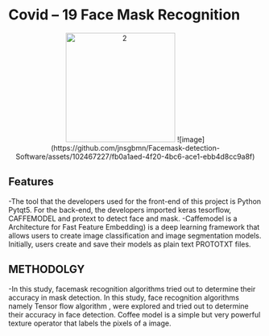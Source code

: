 # Covid – 19 Face Mask Recognition

<p align=center>
  <img width="217" alt="2" src="https://github.com/jnsgbmn/Facemask-detection-Software/assets/102467227/b9e1d266-e539-4f22-b4c5-a70a833be7f0">
  ![image](https://github.com/jnsgbmn/Facemask-detection-Software/assets/102467227/fb0a1aed-4f20-4bc6-ace1-ebb4d8cc9a8f)

</p>

## Features

-The tool that the developers used for the front-end of this project is Python Pytqt5. For the back-end, the developers imported keras tesorflow, CAFFEMODEL and protext to detect face and mask.
-Caffemodel is a Architecture for Fast Feature Embedding) is a deep learning framework that allows users to create image classification and image segmentation models. Initially, users create and save their models as plain text PROTOTXT files.

## METHODOLGY

-In this study, facemask recognition algorithms tried out to determine their accuracy in mask detection. In this study, face recognition algorithms namely Tensor flow algorithm , were explored and tried out to determine their accuracy in face detection. Coffee model is a simple but very powerful texture operator that labels the pixels of a image.


